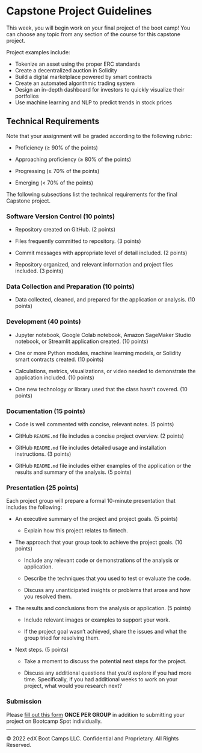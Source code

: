 # Capstone Project Guidelines

This week, you will begin work on your final project of the boot camp! You can choose any topic from any section of the course for this capstone project.

Project examples include:

* Tokenize an asset using the proper ERC standards
* Create a decentralized auction in Solidity
* Build a digital marketplace powered by smart contracts
* Create an automated algorithmic trading system
* Design an in-depth dashboard for investors to quickly visualize their portfolios
* Use machine learning and NLP to predict trends in stock prices

## Technical Requirements

Note that your assignment will be graded according to the following rubric:

* Proficiency (&ge; 90% of the points)

* Approaching proficiency (&ge; 80% of the points)

* Progressing (&ge; 70% of the points)

* Emerging (&lt; 70% of the points)

The following subsections list the technical requirements for the final Capstone project.

### Software Version Control (10 points)

* Repository created on GitHub. (2 points)

* Files frequently committed to repository. (3 points)

* Commit messages with appropriate level of detail included. (2 points)

* Repository organized, and relevant information and project files included. (3 points)

### Data Collection and Preparation (10 points)

* Data collected, cleaned, and prepared for the application or analysis. (10 points)

### Development  (40 points)

* Jupyter notebook, Google Colab notebook, Amazon SageMaker Studio notebook, or Streamlit application created. (10 points)

* One or more Python modules, machine learning models, or Solidity smart contracts created. (10 points)

* Calculations, metrics, visualizations, or video needed to demonstrate the application included. (10 points)

* One new technology or library used that the class hasn't covered. (10 points)

### Documentation (15 points)

* Code is well commented with concise, relevant notes. (5 points)

* GitHub `README.md` file includes a concise project overview. (2 points)

* GitHub `README.md` file includes detailed usage and installation instructions. (3 points)

* GitHub `README.md` file includes either examples of the application or the results and summary of the analysis. (5 points)

### Presentation (25 points)

Each project group will prepare a formal 10-minute presentation that includes the following:

* An executive summary of the project and project goals. (5 points)

    * Explain how this project relates to fintech.

* The approach that your group took to achieve the project goals. (10 points)

    * Include any relevant code or demonstrations of the analysis or application.

    * Describe the techniques that you used to test or evaluate the code.

    * Discuss any unanticipated insights or problems that arose and how you resolved them.

* The results and conclusions from the analysis or application. (5 points)

    * Include relevant images or examples to support your work.

    * If the project goal wasn’t achieved, share the issues and what the group tried for resolving them.

* Next steps. (5 points)

    * Take a moment to discuss the potential next steps for the project.

    * Discuss any additional questions that you’d explore if you had more time. Specifically, if you had additional weeks to work on your project, what would you research next?

### Submission

Please [fill out this form](https://forms.gle/CBk5tyy4sSsGN8k38) **ONCE PER GROUP**
in addition to submitting your project on Bootcamp Spot individually.

- - -

© 2022 edX Boot Camps LLC. Confidential and Proprietary. All Rights Reserved.

